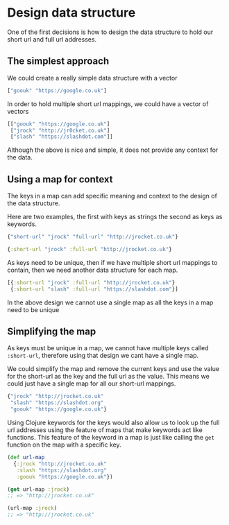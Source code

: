 # Design data structure

One of the first decisions is how to design the data structure to hold our short url and full url addresses.

## The simplest approach 

We could create a really simple data structure with a vector 

```clojure
["goouk" "https://google.co.uk"]
```

In order to hold multiple short url mappings, we could have a vector of vectors

```clojure
[["goouk" "https://google.co.uk"]
 ["jrock" "http://jr0cket.co.uk"]
 ["slash" "https://slashdot.com"]]
```
Although the above is nice and simple, it does not provide any context for the data.

## Using a map for context

The keys in a map can add specific meaning and context to the design of the data structure.

Here are two examples, the first with keys as strings the second as keys as keywords.

```clojure
{"short-url" "jrock" "full-url" "http://jrocket.co.uk"}

{:short-url "jrock" :full-url "http://jrocket.co.uk"}
```

As keys need to be unique, then if we have multiple short url mappings to contain, then we need another data structure for each map.


```clojure
[{:short-url "jrock" :full-url "http://jrocket.co.uk"}
 {:short-url "slash" :full-url "https://slashdot.com"}]
```

In the above design we cannot use a single map as all the keys in a map need to be unique

## Simplifying the map

As keys must be unique in a map, we cannot have multiple keys called `:short-url`, therefore using that design we cant have a single map.

We could simplify the map and remove the current keys and use the value for the short-url as the key and the full url as the value.  This means we could just have a single map for all our short-url mappings.

```clojure
{"jrock" "http://jrocket.co.uk"
 "slash" "https://slashdot.org"
 "goouk" "https://google.co.uk"}
```

Using Clojure keywords for the keys would also allow us to look up the full url addresses using the feature of maps that make keywords act like functions.  This feature of the keyword in a map is just like calling the `get` function on the map with a specific key.

```clojure
(def url-map 
  {:jrock "http://jrocket.co.uk"
   :slash "https://slashdot.org"
   :goouk "https://google.co.uk"})

(get url-map :jrock)
;; => "http://jrocket.co.uk"

(url-map :jrock)
;; => "http://jrocket.co.uk"
```
